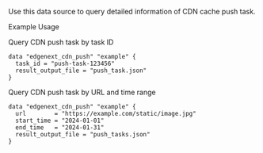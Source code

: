 Use this data source to query detailed information of CDN cache push task.

Example Usage

Query CDN push task by task ID

```hcl
data "edgenext_cdn_push" "example" {
  task_id = "push-task-123456"
  result_output_file = "push_task.json"
}
```

Query CDN push task by URL and time range

```hcl
data "edgenext_cdn_push" "example" {
  url        = "https://example.com/static/image.jpg"
  start_time = "2024-01-01"
  end_time   = "2024-01-31"
  result_output_file = "push_tasks.json"
}
```
